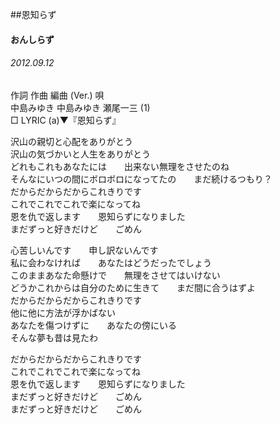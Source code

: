 ##恩知らず
#### おんしらず
###### 2012.09.12


作詞  作曲  編曲 (Ver.)   唄   
中島みゆき   中島みゆき   瀬尾一三 (1)   
□ LYRIC (a)▼『恩知らず』   
   
沢山の親切と心配をありがとう   
沢山の気づかいと人生をありがとう   
どれもこれもあなたには　　出来ない無理をさせたのね   
そんなにいつの間にボロボロになってたの　　まだ続けるつもり？   
だからだからだからこれきりです   
これでこれでこれで楽になってね   
恩を仇で返します　　恩知らずになりました   
まだずっと好きだけど　　ごめん   
   
心苦しいんです　　申し訳ないんです   
私に会わなければ　　あなたはどうだったでしょう   
このままあなた命懸けで　　無理をさせてはいけない   
どうかこれからは自分のために生きて　　まだ間に合うはずよ   
だからだからだからこれきりです   
他に他に方法が浮かばない   
あなたを傷つけずに　　あなたの傍にいる   
そんな夢も昔は見たわ   
   
だからだからだからこれきりです   
これでこれでこれで楽になってね   
恩を仇で返します　　恩知らずになりました   
まだずっと好きだけど　　ごめん   
まだずっと好きだけど　　ごめん   